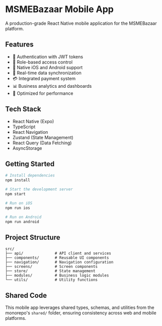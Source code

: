 # MSMEBazaar Mobile App

A production-grade React Native mobile application for the MSMEBazaar platform.

## Features

- 🔐 Authentication with JWT tokens
- 👥 Role-based access control
- 📱 Native iOS and Android support
- 🔄 Real-time data synchronization
- 💳 Integrated payment system
- 📊 Business analytics and dashboards
- 🚀 Optimized for performance

## Tech Stack

- React Native (Expo)
- TypeScript
- React Navigation
- Zustand (State Management)
- React Query (Data Fetching)
- AsyncStorage

## Getting Started

```bash
# Install dependencies
npm install

# Start the development server
npm start

# Run on iOS
npm run ios

# Run on Android
npm run android
```

## Project Structure

```
src/
├── api/              # API client and services
├── components/       # Reusable UI components
├── navigation/       # Navigation configuration
├── screens/          # Screen components
├── store/            # State management
├── modules/          # Business logic modules
└── utils/            # Utility functions
```

## Shared Code

This mobile app leverages shared types, schemas, and utilities from the monorepo's `shared/` folder, ensuring consistency across web and mobile platforms.
